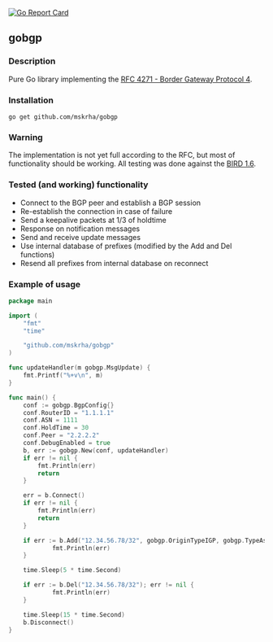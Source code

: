 [![Go Report Card](https://goreportcard.com/badge/github.com/mskrha/gobgp)](https://goreportcard.com/report/github.com/mskrha/gobgp)

## gobgp

### Description
Pure Go library implementing the [RFC 4271 - Border Gateway Protocol 4](https://datatracker.ietf.org/doc/html/rfc4271).

### Installation
`go get github.com/mskrha/gobgp`

### Warning
The implementation is not yet full according to the RFC, but most of functionality should be working. All testing was done against the [BIRD 1.6](https://bird.network.cz/).

### Tested (and working) functionality
* Connect to the BGP peer and establish a BGP session
* Re-establish the connection in case of failure
* Send a keepalive packets at 1/3 of holdtime
* Response on notification messages
* Send and receive update messages
* Use internal database of prefixes (modified by the Add and Del functions)
* Resend all prefixes from internal database on reconnect

### Example of usage
```go
package main

import (
	"fmt"
	"time"

	"github.com/mskrha/gobgp"
)

func updateHandler(m gobgp.MsgUpdate) {
	fmt.Printf("%+v\n", m)
}

func main() {
	conf := gobgp.BgpConfig{}
	conf.RouterID = "1.1.1.1"
	conf.ASN = 1111
	conf.HoldTime = 30
	conf.Peer = "2.2.2.2"
	conf.DebugEnabled = true
	b, err := gobgp.New(conf, updateHandler)
	if err != nil {
		fmt.Println(err)
		return
	}

	err = b.Connect()
	if err != nil {
		fmt.Println(err)
		return
	}

	if err := b.Add("12.34.56.78/32", gobgp.OriginTypeIGP, gobgp.TypeAsPath{Type: gobgp.AsPathTypeSequence, Path: []uint16{conf.ASN}}, []string{"1.1.1.1"}); err != nil {
	        fmt.Println(err)
	}

	time.Sleep(5 * time.Second)

	if err := b.Del("12.34.56.78/32"); err != nil {
	        fmt.Println(err)
	}

	time.Sleep(15 * time.Second)
	b.Disconnect()
}
```
